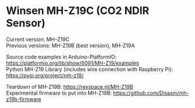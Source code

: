 Winsen MH-Z19C (CO2 NDIR Sensor)
================================

Current version: MH-Z19C  
Previous versions: MH-Z19B (best version), MH-Z19A

Source code examples in Arduino-PlatformIO: https://platformio.org/lib/show/6091/MH-Z19/examples  
Python MH-Z19 Library (includes wire connection with Raspberry Pi): https://pypi.org/project/mh-z19/

Teardown of MH-Z19B: https://revspace.nl/MH-Z19B  
Experimental firmware to put into MH-Z19B: https://github.com/Disasm/mh-z19b-firmware  
